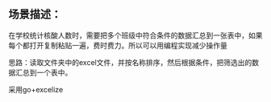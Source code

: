 ## 场景描述：
在学校统计核酸人数时，需要把多个班级中符合条件的数据汇总到一张表中，如果每个都打开复制粘贴一遍，费时费力。所以可以用编程实现减少操作量

思路：读取文件夹中的excel文件，并按名称排序，然后根据条件，把筛选出的数据汇总到一个表中。

采用go+excelize

